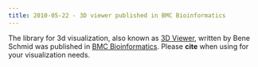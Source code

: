 ```yaml
---
title: 2010-05-22 - 3D viewer published in BMC Bioinformatics
---
```


The library for 3d visualization, also known as [3D Viewer](/plugins/3d-viewer), written by Bene Schmid was published in [BMC Bioinformatics](http://www.biomedcentral.com/1471-2105/11/274/abstract). Please <b>cite</b> when using for your visualization needs.


